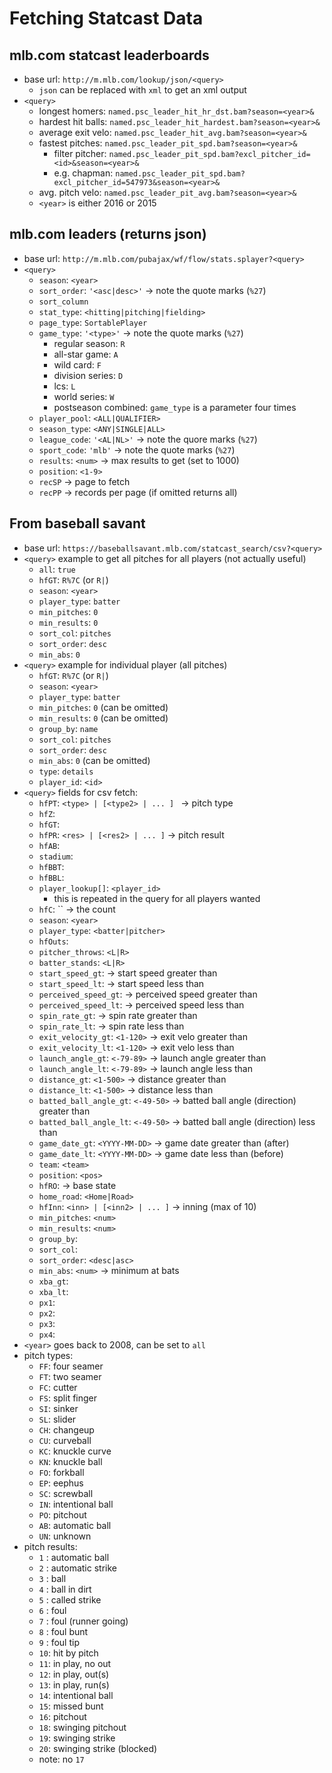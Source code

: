 # Fetching Statcast Data

## mlb.com statcast leaderboards
- base url: `http://m.mlb.com/lookup/json/<query>`
    - `json` can be replaced with `xml` to get an xml output
- `<query>`
    - longest homers: `named.psc_leader_hit_hr_dst.bam?season=<year>&`
    - hardest hit balls: `named.psc_leader_hit_hardest.bam?season=<year>&`
    - average exit velo: `named.psc_leader_hit_avg.bam?season=<year>&`
    - fastest pitches: `named.psc_leader_pit_spd.bam?season=<year>&`
        - filter pitcher: `named.psc_leader_pit_spd.bam?excl_pitcher_id=<id>&season=<year>&`
        - e.g. chapman: `named.psc_leader_pit_spd.bam?excl_pitcher_id=547973&season=<year>&`
    - avg. pitch velo: `named.psc_leader_pit_avg.bam?season=<year>&`
    - `<year>` is either 2016 or 2015

## mlb.com leaders (returns json)
- base url: `http://m.mlb.com/pubajax/wf/flow/stats.splayer?<query>`
- `<query>`
    - `season`: `<year>`
    - `sort_order`: `'<asc|desc>'` -> note the quote marks (`%27`)
    - `sort_column` 
    - `stat_type`: `<hitting|pitching|fielding>`
    - `page_type`: `SortablePlayer`
    - `game_type`: `'<type>'` -> note the quote marks (`%27`)
        - regular season: `R`
        - all-star game: `A`
        - wild card: `F`
        - division series: `D`
        - lcs: `L`
        - world series: `W`
        - postseason combined: `game_type` is a parameter four times
    - `player_pool`: `<ALL|QUALIFIER>`
    - `season_type`: `<ANY|SINGLE|ALL>`
    - `league_code`: `'<AL|NL>'` -> note the quore marks (`%27`)
    - `sport_code`: `'mlb'` -> note the quote marks (`%27`)
    - `results`: `<num>` -> max results to get (set to 1000)
    - `position`: `<1-9>`
    - `recSP` -> page to fetch
    - `recPP` -> records per page (if omitted returns all)


## From baseball savant
- base url: `https://baseballsavant.mlb.com/statcast_search/csv?<query>`
- `<query>` example to get all pitches for all players (not actually useful)
    - `all`: `true`
    - `hfGT`: `R%7C` (or `R|`)
    - `season`: `<year>`
    - `player_type`: `batter`
    - `min_pitches`: `0`
    - `min_results`: `0`
    - `sort_col`: `pitches`
    - `sort_order`: `desc`
    - `min_abs`: `0`
- `<query>` example for individual player (all pitches)
    - `hfGT`: `R%7C` (or `R|`)
    - `season`: `<year>`
    - `player_type`: `batter`
    - `min_pitches`: `0` (can be omitted)
    - `min_results`: `0` (can be omitted)
    - `group_by`: `name`
    - `sort_col`: `pitches`
    - `sort_order`: `desc`
    - `min_abs`: `0` (can be omitted)
    - `type`: `details`
    - `player_id`: `<id>`
- `<query>` fields for csv fetch:
    - `hfPT`: `<type> | [<type2> | ... ] ` -> pitch type
    - `hfZ`:
    - `hfGT`: 
    - `hfPR`: `<res> | [<res2> | ... ]` -> pitch result
    - `hfAB`: 
    - `stadium`:
    - `hfBBT`:
    - `hfBBL`:
    - `player_lookup[]`: `<player_id>` 
        - this is repeated in the query for all players wanted
    - `hfC`: `` -> the count
    - `season`: `<year>` 
    - `player_type`: `<batter|pitcher>`
    - `hfOuts`: 
    - `pitcher_throws`: `<L|R>`
    - `batter_stands`: `<L|R>`
    - `start_speed_gt`: -> start speed greater than
    - `start_speed_lt`: -> start speed less than
    - `perceived_speed_gt`: -> perceived speed greater than
    - `perceived_speed_lt`: -> perceived speed less than
    - `spin_rate_gt`: -> spin rate greater than
    - `spin_rate_lt`: -> spin rate less than
    - `exit_velocity_gt`: `<1-120>` -> exit velo greater than
    - `exit_velocity_lt`: `<1-120>` -> exit velo less than
    - `launch_angle_gt`: `<-79-89>` -> launch angle greater than
    - `launch_angle_lt`: `<-79-89>` -> launch angle less than
    - `distance_gt`: `<1-500>` -> distance greater than
    - `distance_lt`: `<1-500>` -> distance less than
    - `batted_ball_angle_gt`: `<-49-50>` -> batted ball angle (direction) greater than
    - `batted_ball_angle_lt`: `<-49-50>` -> batted ball angle (direction) less than
    - `game_date_gt`: `<YYYY-MM-DD>` -> game date greater than (after)
    - `game_date_lt`: `<YYYY-MM-DD>` -> game date less than (before)
    - `team`: `<team>`
    - `position`: `<pos>`
    - `hfRO`: -> base state 
    - `home_road`: `<Home|Road>`
    - `hfInn`: `<inn> | [<inn2> | ... ]` -> inning (max of 10)
    - `min_pitches`: `<num>`
    - `min_results`: `<num>`
    - `group_by`: 
    - `sort_col`: 
    - `sort_order`: `<desc|asc>` 
    - `min_abs`: `<num>` -> minimum at bats
    - `xba_gt`:
    - `xba_lt`:
    - `px1`:
    - `px2`:
    - `px3`:
    - `px4`:
- `<year>` goes back to 2008, can be set to `all`
- pitch types:
    - `FF`: four seamer
    - `FT`: two seamer
    - `FC`: cutter
    - `FS`: split finger
    - `SI`: sinker
    - `SL`: slider
    - `CH`: changeup
    - `CU`: curveball
    - `KC`: knuckle curve
    - `KN`: knuckle ball
    - `FO`: forkball
    - `EP`: eephus
    - `SC`: screwball
    - `IN`: intentional ball
    - `PO`: pitchout
    - `AB`: automatic ball
    - `UN`: unknown
- pitch results:
    - `1` : automatic ball
    - `2` : automatic strike
    - `3` : ball
    - `4` : ball in dirt
    - `5` : called strike
    - `6` : foul
    - `7` : foul (runner going)
    - `8` : foul bunt
    - `9` : foul tip
    - `10`: hit by pitch
    - `11`: in play, no out
    - `12`: in play, out(s)
    - `13`: in play, run(s)
    - `14`: intentional ball
    - `15`: missed bunt
    - `16`: pitchout
    - `18`: swinging pitchout
    - `19`: swinging strike 
    - `20`: swinging strike (blocked)
    - note: no `17`